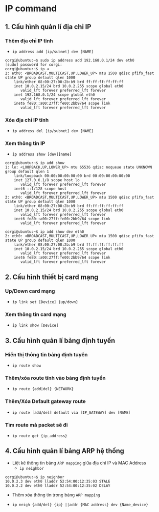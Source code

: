 # IP command
## 1. Cấu hình quản lí địa chỉ IP
### Thêm địa chỉ IP tĩnh
  + `ip address add [ip/subnet] dev [NAME]`

```
corgi@ubuntu:~$ sudo ip address add 192.168.0.1/24 dev eth0
[sudo] password for corgi: 
corgi@ubuntu:~$ ip a
2: eth0: <BROADCAST,MULTICAST,UP,LOWER_UP> mtu 1500 qdisc pfifo_fast state UP group default qlen 1000
    link/ether 08:00:27:00:2b:b9 brd ff:ff:ff:ff:ff:ff
    inet 10.0.2.15/24 brd 10.0.2.255 scope global eth0
       valid_lft forever preferred_lft forever
    inet 192.168.0.1/24 scope global eth0
       valid_lft forever preferred_lft forever
    inet6 fe80::a00:27ff:fe00:2bb9/64 scope link 
       valid_lft forever preferred_lft forever

```

### Xóa địa chỉ IP tĩnh
- `ip address del [ip/subnet] dev [NAME]`

### Xem thông tin IP
- `ip address show [dev][name]`

```
corgi@ubuntu:~$ ip add show
1: lo: <LOOPBACK,UP,LOWER_UP> mtu 65536 qdisc noqueue state UNKNOWN group default qlen 1
    link/loopback 00:00:00:00:00:00 brd 00:00:00:00:00:00
    inet 127.0.0.1/8 scope host lo
       valid_lft forever preferred_lft forever
    inet6 ::1/128 scope host 
       valid_lft forever preferred_lft forever
2: eth0: <BROADCAST,MULTICAST,UP,LOWER_UP> mtu 1500 qdisc pfifo_fast state UP group default qlen 1000
    link/ether 08:00:27:00:2b:b9 brd ff:ff:ff:ff:ff:ff
    inet 10.0.2.15/24 brd 10.0.2.255 scope global eth0
       valid_lft forever preferred_lft forever
    inet6 fe80::a00:27ff:fe00:2bb9/64 scope link 
       valid_lft forever preferred_lft forever

```

```
corgi@ubuntu:~$ ip add show dev eth0
2: eth0: <BROADCAST,MULTICAST,UP,LOWER_UP> mtu 1500 qdisc pfifo_fast state UP group default qlen 1000
    link/ether 08:00:27:00:2b:b9 brd ff:ff:ff:ff:ff:ff
    inet 10.0.2.15/24 brd 10.0.2.255 scope global eth0
       valid_lft forever preferred_lft forever
    inet6 fe80::a00:27ff:fe00:2bb9/64 scope link 
       valid_lft forever preferred_lft forever
```

## 2. Cấu hình thiết bị card mạng
### Up/Down card mạng
- `ip link set [Device] {up/down}`

### Xem thông tin card mạng
- `ip link show [Device]`

## 3. Cấu hình quản lí bảng định tuyến
### Hiển thị thông tin bảng định tuyến

- `ip route show`

### Thêm/xóa route tĩnh vào bảng định tuyến
- `ip route {add|del} {NETWORK}`

### Thêm/Xóa Default gateway route
- `ip route [add/del] default via [IP_GATEWAY] dev [NAME]`

### Tìm route mà packet sẽ đi
- `ip route get {ip_address}`

## 4. Cấu hình quản lí bảng ARP hệ thống
- Liệt kê thông tin bảng `ARP mapping` giữa địa chỉ IP và MAC Address
  + `ip neighbor`

```
corgi@ubuntu:~$ ip neighbor
10.0.2.3 dev eth0 lladdr 52:54:00:12:35:03 STALE
10.0.2.2 dev eth0 lladdr 52:54:00:12:35:02 DELAY

```
- Thêm xóa thông tin trong bảng `ARP mapping`
 + `ip neigh {add/del} {ip} ||addr {MAC address} dev {Name_device}`
